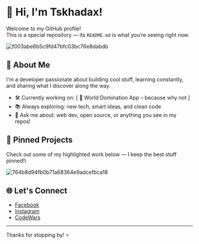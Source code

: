 # 👋 Hi, I'm Tskhadax!

Welcome to my GitHub profile!  
This is a special repository — its `README.md` is what you’re seeing right now.

![f003abe6b5c9fd47bfc03bc76e8dabdb](https://github.com/user-attachments/assets/67383bb3-c2d4-4731-93e2-3b2560eb08a3)

## 🚀 About Me
I'm a developer passionate about building cool stuff, learning constantly, and sharing what I discover along the way.

- 🛠️ Currently working on: [ 🚀 World Domination App – because why not ]
- 📚 Always exploring: new tech, smart ideas, and clean code
- 💬 Ask me about: web dev, open source, or anything you see in my repos!

## 📌 Pinned Projects
Check out some of my highlighted work below — I keep the best stuff pinned!\

![764b8d94fb0b71a68364e9adcefbca18](https://github.com/user-attachments/assets/dcd54983-1a5a-49aa-9fc3-7000971066d2)


## 🌐 Let's Connect
- [Facebook](https://www.facebook.com/profile.php?id=100047461265608)
- [Instagram](https://www.instagram.com/tskhadax/)
- [CodeWars](https://www.codewars.com/users/Tskhadax)

---

Thanks for stopping by! ⭐
